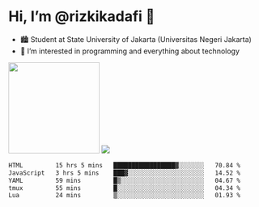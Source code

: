 # Hi, I’m @rizkikadafi 👋
- 🏙 Student at State University of Jakarta (Universitas Negeri Jakarta)
- 👀 I’m interested in programming and everything about technology
<img height="180em" src="https://github-readme-stats.vercel.app/api?username=rizkikadafi&show_icons=true&hide_border=true&&count_private=true&include_all_commits=true" />
<img src="https://github-readme-stats.vercel.app/api/top-langs/?username=rizkikadafi&show_icons=true&hide_border=true&&count_private=true&include_all_commits=true" />

<!--START_SECTION:waka-->

```txt
HTML         15 hrs 5 mins   █████████████████▓░░░░░░░   70.84 %
JavaScript   3 hrs 5 mins    ███▓░░░░░░░░░░░░░░░░░░░░░   14.52 %
YAML         59 mins         █▒░░░░░░░░░░░░░░░░░░░░░░░   04.67 %
tmux         55 mins         █░░░░░░░░░░░░░░░░░░░░░░░░   04.34 %
Lua          24 mins         ▒░░░░░░░░░░░░░░░░░░░░░░░░   01.93 %
```

<!--END_SECTION:waka-->

<!---
rizkikadafi/rizkikadafi is a ✨ special ✨ repository because its `README.md` (this file) appears on your GitHub profile.
You can click the Preview link to take a look at your changes.
--->
